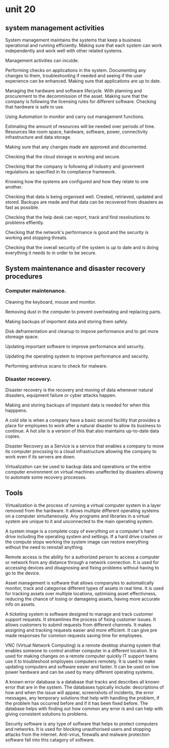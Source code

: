 # unit 20

## system management activities
System management maintains the systems that keep a business operational and running efficiently. Making sure that each system can work independently and work well with other related systems.

Management activities can inculde.

Performing checks on applications in the system. Documenting any changes to them, troubleshooting if needed and seeing if the user experience can be enhanced. Making sure that applications are up to date.

Managing the hardware and software lifecycle. With planning and procurement to the decommission of the asset. Making sure that the company is following the licensing rules for different software. Checking that hardware is safe to use.

Using Automation to monitor and carry out management functions.

Estimating the amount of resources will be needed over periods of time. Resources like room space, hardware, software, power, connectivity infrastructure and data storage.

Making sure that any changes made are approved and documented.

Checking that the cloud storage is working and secure.

Checking that the company is following all industry and goverment regulations as specified in its compliance framework.

Knowing how the systems are configured and how they relate to one another.

Checking that data is being organised well. Created, retrieved, updated and stored. Backups are made and that data can be recovered from disasters as fast as possible.

Checking that the help desk can report, track and find resoloutions to problems effiently.

Checking that the network's performance is good and the security is working and stopping threats.

Checking that the overall security of the system is up to date and is doing everything it needs to in order to be secure.

## System maintenance and disaster recovery procedures

### Computer maintenance.

Cleaning the keyboard, mouse and monitor.

Removing dust in the computer to prevent overheating and replacing parts.

Making backups of importent data and storing them safely.

Disk deframentation and cleanup to impove performance and to get more storeage space.

Updating important software to improve performance and security.

Updating the operating system to improve performance and security.

Performing antivirus scans to check for malware.

### Disaster recovery.

Disaster recovery is the recovery and moving of data whenever natural disasters, equipment failure or cyber attacks happen.

Making and storing backups of impotant data is needed for when this happpens.

A cold site is when a company have a basic second facility that provides a place for employees to work after a natural disaster to allow its business to continue. A hot site is a version of this that also maintains up-to-date data copies.

Disaster Recovery as a Service is a service that enables a company to move its computer procssing to a cloud infrastructure allowing the company to work even if its servers are down.

Virtualization can be used to backup data and operations or the entire computer environment on virtual machines unaffected by disasters allowing to automate some recovery processes.

## Tools

Virtualization is the process of running a virtual computer system in a layer removed from the hardware. It allows multiple different operating systems on a computer simultaneously. Any programs and libraries in a virtual system are unique to it and unconnected to the main operating system.

A system image is a complete copy of everything on a computer's hard drive including the operating system and settings. If a hard drive crashes or the compute stops working the system image can restore everything without the need to reinstall anything.

Remote access is the ability for a authorized person to access a computer or network from any distance through a network connection. It is used for accessing devices and disagnosing and fixing problems without having to go to the device.

Asset management is software that allows companyies to automatically monitor, track and categorise different types of assets in real time. It is used for tracking assets over multiple locations, optimising asset effectivness, reducing the chance of losing or damageing assets, having more accurate info on assets.

A ticketing system is software designed to manage and track customer support requests. It streamlines the process of fixing customer issues. It allows customers to submit requests from different channels. It makes assigning and tracking requests easier and more efficient. It can give pre made responses for common requests saving time for employees.

VNC (Virtual Network Computing) is a remote desktop sharing system that enables someone to control another computer in a different location. It is used for making changes on a remote computer quickly IT support teams use it to troubleshoot employees computers remotely. It is used to make updating computers and software easier and faster. It can be used on low power hardware and can be used by many different operating systems.

A known error database is a database that tracks and describes all known error that are in the system. The databases typically include: descriptions of how and when the issue will appear, screenshots of incidents, the error messages, any temporary solutions that help with handling the problem, if the problem has occurred before and if it has been fixed before. The database helps with finding out how common any error is and can help with giving consistent solutions to problems. 

Security software is any type of software that helps to protect computers and networks. It is used for blocking unauthorised users and stopping attacks from the internet. Anti-virus, firewalls and malware protection software fall into this catagory of software.

